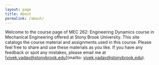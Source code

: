 ```yaml
---
layout: page
title: About
permalink: /about/
---
```


Welcome to the course page of MEC 262: Engineering Dynamics course in Mechanical Engineering offered at Stony Brook University. This site catalogs the course material and assignments used in this course. Please feel free to share and use these materials as you like. If you have any feedback or spot any mistakes, please email me at [vivek.yadav@stonybrook.edu](mailto: vivek.yadav@stonybrook.edu).


